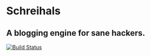 # Schreihals

## A blogging engine for sane hackers.

[![Build Status](https://secure.travis-ci.org/hmans/schreihals.png?branch=master)](http://travis-ci.org/hmans/schreihals)
